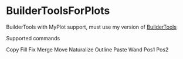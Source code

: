 # BuilderToolsForPlots
BuilderTools with MyPlot support, must use my version of [BuilderTools](https://github.com/adams-pm-plugins/BuilderTools)

Supported commands

Copy
Fill
Fix
Merge
Move
Naturalize
Outline
Paste
Wand
Pos1
Pos2
